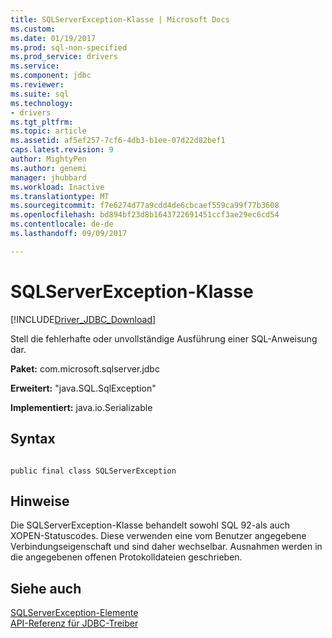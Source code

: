 ```yaml
---
title: SQLServerException-Klasse | Microsoft Docs
ms.custom: 
ms.date: 01/19/2017
ms.prod: sql-non-specified
ms.prod_service: drivers
ms.service: 
ms.component: jdbc
ms.reviewer: 
ms.suite: sql
ms.technology:
- drivers
ms.tgt_pltfrm: 
ms.topic: article
ms.assetid: af5ef257-7cf6-4db3-b1ee-07d22d82bef1
caps.latest.revision: 9
author: MightyPen
ms.author: genemi
manager: jhubbard
ms.workload: Inactive
ms.translationtype: MT
ms.sourcegitcommit: f7e6274d77a9cdd4de6cbcaef559ca99f77b3608
ms.openlocfilehash: bd894bf23d8b1643722691451ccf3ae29ec6cd54
ms.contentlocale: de-de
ms.lasthandoff: 09/09/2017

---
```

# <a name="sqlserverexception-class"></a>SQLServerException-Klasse
[!INCLUDE[Driver_JDBC_Download](../../../includes/driver_jdbc_download.md)]

  Stell die fehlerhafte oder unvollständige Ausführung einer SQL-Anweisung dar.  
  
 **Paket:** com.microsoft.sqlserver.jdbc  
  
 **Erweitert:** "java.SQL.SqlException"  
  
 **Implementiert:** java.io.Serializable  
  
## <a name="syntax"></a>Syntax  
  
```  
  
public final class SQLServerException  
```  
  
## <a name="remarks"></a>Hinweise  
 Die SQLServerException-Klasse behandelt sowohl SQL 92-als auch XOPEN-Statuscodes. Diese verwenden eine vom Benutzer angegebene Verbindungseigenschaft und sind daher wechselbar. Ausnahmen werden in die angegebenen offenen Protokolldateien geschrieben.  
  
## <a name="see-also"></a>Siehe auch  
 [SQLServerException-Elemente](../../../connect/jdbc/reference/sqlserverexception-members.md)   
 [API-Referenz für JDBC-Treiber](../../../connect/jdbc/reference/jdbc-driver-api-reference.md)  
  
  

